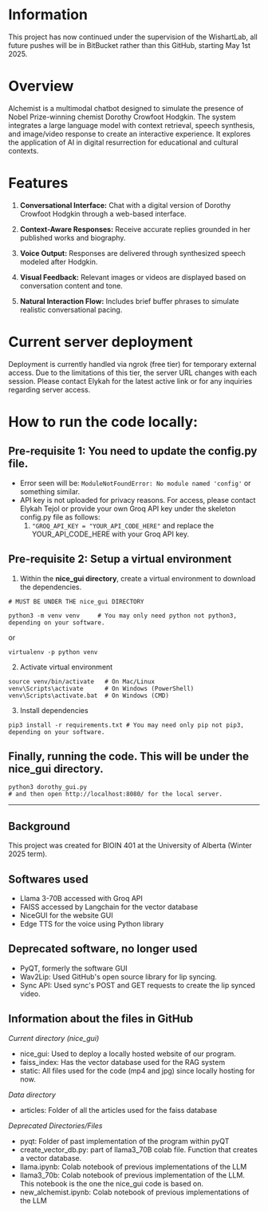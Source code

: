 # Information 

This project has now continued under the supervision of the WishartLab, all future pushes will be in BitBucket rather than this GitHub, starting May 1st 2025. 

# Overview 
Alchemist is a multimodal chatbot designed to simulate the presence of Nobel Prize-winning chemist Dorothy Crowfoot Hodgkin. The system integrates a large language model with context retrieval, speech synthesis, and image/video response to create an interactive experience. It explores the application of AI in digital resurrection for educational and cultural contexts.

# Features
1. **Conversational Interface:** Chat with a digital version of Dorothy Crowfoot Hodgkin through a web-based interface.

2. **Context-Aware Responses:** Receive accurate replies grounded in her published works and biography.

3. **Voice Output:** Responses are delivered through synthesized speech modeled after Hodgkin.

4. **Visual Feedback:** Relevant images or videos are displayed based on conversation content and tone.

5. **Natural Interaction Flow:** Includes brief buffer phrases to simulate realistic conversational pacing.

# Current server deployment 
Deployment is currently handled via ngrok (free tier) for temporary external access. Due to the limitations of this tier, the server URL changes with each session. Please contact Elykah for the latest active link or for any inquiries regarding server access.

# How to run the code locally: 
## Pre-requisite 1: You need to update the config.py file. 
- Error seen will be: `ModuleNotFoundError: No module named 'config'` or something similar. 
- API key is not uploaded for privacy reasons. For access, please contact Elykah Tejol or provide your own Groq API key under the skeleton config.py file as follows:
     1. `"GROQ_API_KEY = "YOUR_API_CODE_HERE"` and replace the YOUR_API_CODE_HERE with your Groq API key. 

## Pre-requisite 2: Setup a virtual environment 
1) Within the **nice_gui directory**, create a virtual environment to download the dependencies.
```
# MUST BE UNDER THE nice_gui DIRECTORY

python3 -m venv venv     # You may only need python not python3, depending on your software. 
```
or 
```
virtualenv -p python venv
```
2) Activate virtual environment 
```
source venv/bin/activate   # On Mac/Linux
venv\Scripts\activate      # On Windows (PowerShell)
venv\Scripts\activate.bat  # On Windows (CMD)
```

3) Install dependencies
```
pip3 install -r requirements.txt # You may need only pip not pip3, depending on your software.
```

## Finally, running the code. This will be under the nice_gui directory.
```
python3 dorothy_gui.py
# and then open http://localhost:8080/ for the local server.
```

---
## Background 
This project was created for BIOIN 401 at the University of Alberta (Winter 2025 term). 

## Softwares used 
- Llama 3-70B accessed with Groq API
- FAISS accessed by Langchain for the vector database
- NiceGUI for the website GUI
- Edge TTS for the voice using Python library

## Deprecated software, no longer used
- PyQT, formerly the software GUI 
- Wav2Lip: Used GitHub's open source library for lip syncing. 
- Sync API: Used sync's POST and GET requests to create the lip synced video. 

## Information about the files in GitHub
_Current directory (nice_gui)_
- nice_gui: Used to deploy a locally hosted website of our program.
- faiss_index: Has the vector database used for the RAG system
- static: All files used for the code (mp4 and jpg) since locally hosting for now.
   
_Data directory_
- articles: Folder of all the articles used for the faiss database
  
_Deprecated Directories/Files_
- pyqt: Folder of past implementation of the program within pyQT
- create_vector_db.py: part of llama3_70B colab file. Function that creates a vector database. 
- llama.ipynb: Colab notebook of previous implementations of the LLM
- llama3_70b: Colab notebook of previous implementation of the LLM. This notebook is the one the nice_gui code is based on.
- new_alchemist.ipynb: Colab notebook of previous implementations of the LLM
